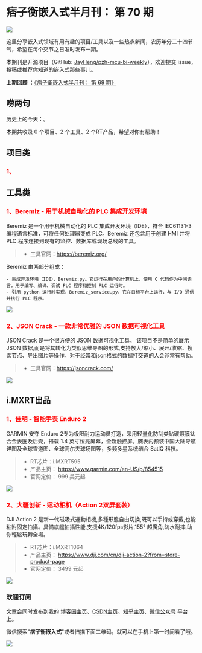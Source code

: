 # 痞子衡嵌入式半月刊： 第 70 期

![](http://henjay724.com/image/cnblogs/pzh_mcu_bi_weekly.PNG)

这里分享嵌入式领域有用有趣的项目/工具以及一些热点新闻，农历年分二十四节气，希望在每个交节之日准时发布一期。

本期刊是开源项目（GitHub: [JayHeng/pzh-mcu-bi-weekly](https://github.com/JayHeng/pzh-mcu-bi-weekly)），欢迎提交 issue，投稿或推荐你知道的嵌入式那些事儿。

**上期回顾** ：[《痞子衡嵌入式半月刊： 第 69 期》](https://www.cnblogs.com/henjay724/p/17010967.html)

## 唠两句

历史上的今天：。

本期共收录 0 个项目、2 个工具、2 个RT产品，希望对你有帮助！

## 项目类

### <font color="red">1、</font>



## 工具类

### <font color="red">1、Beremiz - 用于机械自动化的 PLC 集成开发环境</font>

Beremiz 是一个用于机械自动化的 PLC 集成开发环境（IDE），符合 IEC61131-3 编程语言标准，可将任何处理器变成 PLC。Beremiz 还包含用于创建 HMI 并将 PLC 程序连接到现有的监控、数据库或现场总线的工具。

> * 工具官网：https://beremiz.org/

Beremiz 由两部分组成：

```text
- 集成开发环境（IDE），Beremiz.py。它运行在用户的计算机上，使用 C 代码作为中间语言，用于编写、编译、调试 PLC 程序和控制 PLC 运行时。
- 引用 python 运行时实现，Beremiz_service.py，它在目标平台上运行，与 I/O 通信并执行 PLC 程序。
```

![](http://henjay724.com/image/biweekly20230115/Beremiz.PNG)

### <font color="red">2、JSON Crack - 一款非常优雅的 JSON 数据可视化工具</font>

JSON Crack 是一个很方便的 JSON 数据可视化工具。 该项目不是简单的展示 JSON 数据,而是将其转化为类似思维导图的形式,支持放大/缩小、展开/收缩、搜索节点、导出图片等操作。对于经常和json格式的数据打交道的人会非常有帮助。 

> * 工具官网：https://jsoncrack.com/

![](http://henjay724.com/image/biweekly20230115/JSONCrack.PNG)

## i.MXRT出品

### <font color="red">1、佳明 - 智能手表 Enduro 2</font>

GARMIN 安夺 Enduro 2专为极限耐力运动员打造，采用轻量化防刮类钻碳镀膜钛合金表圈及后壳，搭载 1.4 英寸恒亮屏幕，全新触控屏。腕表内预装中国大陆导航详图及全球雪道图、全球高尔夫球场图等，多频多星系统结合 SatIQ 科技。

> * RT芯片：i.MXRT595
> * 产品主页： https://www.garmin.com/en-US/p/854515
> * 官网定价： 999 美元起

![](http://henjay724.com/image/biweekly20230115/Enduro2.PNG)

### <font color="red">2、大疆创新 - 运动相机（Action 2双屏套装）</font>

DJI Action 2 是新一代磁吸式運動相機,多種形態自由切換,既可以手持或穿戴,也能粘附固定拍攝。具備旗艦拍攝性能,支援4K/120fps影片,155° 超廣角,防水耐摔,助你輕鬆玩轉全場。

> * RT芯片：i.MXRT1064
> * 产品主页： https://www.dji.com/cn/dji-action-2?from=store-product-page
> * 官网定价： 3499 元起

![](http://henjay724.com/image/biweekly20230115/Action2.PNG)

### 欢迎订阅

文章会同时发布到我的 [博客园主页](https://www.cnblogs.com/henjay724/)、[CSDN主页](https://blog.csdn.net/henjay724)、[知乎主页](https://www.zhihu.com/people/henjay724)、[微信公众号](http://weixin.sogou.com/weixin?type=1&query=痞子衡嵌入式) 平台上。

微信搜索"__痞子衡嵌入式__"或者扫描下面二维码，就可以在手机上第一时间看了哦。

![](http://henjay724.com/image/github/pzhMcu_qrcode_258x258.jpg)

